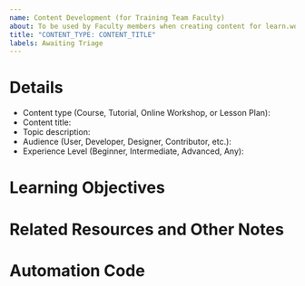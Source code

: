 ```yaml
---
name: Content Development (for Training Team Faculty)
about: To be used by Faculty members when creating content for learn.wordpress.org
title: "CONTENT_TYPE: CONTENT_TITLE"
labels: Awaiting Triage
---
```


# Details

- Content type (Course, Tutorial, Online Workshop, or Lesson Plan):
- Content title: 
- Topic description: 
- Audience (User, Developer, Designer, Contributor, etc.):
- Experience Level (Beginner, Intermediate, Advanced, Any):

# Learning Objectives
<!--
What will the learner be able to do as a result of this content?
-->

# Related Resources and Other Notes


# Automation Code
<!-- 
Under this comment, type one of the following words surrounded by sharps (#) to indicate which content type this issue is for.  (Like #example#) Once submitted, that code will add a new comment to the issue with the relevant development checklist.
tutorial, online-workshop, lesson-plan, course
-->
